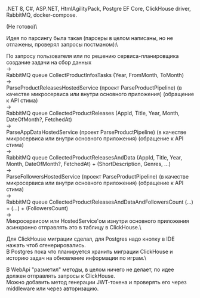 ﻿.NET 8, C#, ASP.NET, HtmlAgilityPack, Postgre EF Core, ClickHouse driver, RabbitMQ, docker-compose. 

(Не готово)\

Идея по парсингу была такая (парсеры в целом написаны, но не отлажены, проверял запросы постманом):\

По запросу пользователя или по решению сервиса-планировщика создание задачи на сбор данных\
->\
RabbitMQ queue CollectProductInfosTasks (Year, FromMonth, ToMonth)\
->\
ParseProductReleasesHostedService (проект ParseProductPipeline) (в качестве микросервиса или внутри основного приложения) (обращение к API стима)\
->\
RabbitMQ queue CollectedProductReleases (AppId, Title, Year, Month, DateOfMonth?, FetchedAt)\
->\
ParseAppDataHostedService  (проект ParseProductPipeline) (в качестве микросервиса или внутри основного приложения) (обращение к API стима)\
->\
RabbitMQ queue CollectedProductReleasesAndData (AppId, Title, Year, Month, DateOfMonth?, FetchedAt) + (ShortDescription, Genres, ...)\
->\
ParseFollowersHostedService (проект ParseProductPipeline) (в качестве микросервиса или внутри основного приложения) (обращение к API стима)\
->\
RabbitMQ queue CollectedProductReleasesAndDataAndFollowersCount (...) + (...) + (FollowersCount)\
->\
Микросервисом или HostedService'ом изнутри основного приложения асинхронно отправлять это в таблицу в ClickHouse.\

Для ClickHouse миграции сделал, для Postgres надо кнопку в IDE нажать чтоб сгенерировались.\
В Postgres пока что планируется хранить миграции ClickHouse и историю задач на обновление информации по играм.\

В WebApi "разметил" методы, в целом ничего не делает, по идее должен отправлять запросы к ClickHouse.\
Можно добавить метод генерации JWT-токена и проверять его через middleware или через авторизацию.
